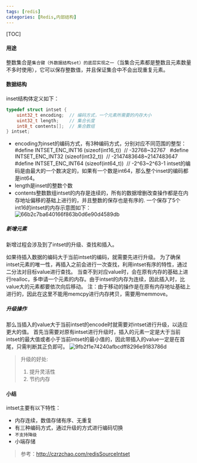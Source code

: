 ```yaml
---
tags: [redis]   
categories: [Redis,内部结构]
---
```


[TOC]

#### 用途
 整数集合是`集合键（外数据结构set）的底层实现之一`（当集合元素都是整数且元素数量不多时使用），它可以保存整数值，并且保证集合中不会出现重复元素。

#### 数据结构
inset结构体定义如下：
``` C
typedef struct intset {
    uint32_t encoding;  // 编码方式，一个元素所需要的内存大小
    uint32_t length;    // 集合长度
    int8_t contents[];  // 集合数组
} intset;
```
- encoding为inset的编码方式，有3种编码方式，分别对应不同范围的整型：
  #define INTSET_ENC_INT16 (sizeof(int16_t))  // -32768~32767
  #define INTSET_ENC_INT32 (sizeof(int32_t))  // -2147483648~2147483647
  #define INTSET_ENC_INT64 (sizeof(int64_t))  // -2^63~2^63-1
intset的编码是由最大的一个数决定的，如果有一个数是int64，那么整个inset的编码都是int64。
- length是inset的整数个数
- contents整数数组intset的内存是连续的，所有的数据增删改查操作都是在内存地址偏移的基础上进行的，并且整数的保存也是有序的.
一个保存了5个int16的intset的内存示意图如下：![66b2c7ba640166f863b0d6e90d4589db](Redis-整数集合(intset).resources/50600BB2-D30D-4F8A-9B2F-AC623958E8C5.png)

##### 新增元素
新增过程会涉及到了intset的升级、查找和插入。

如果待插入数据的编码大于当前intset的编码，就需要先进行升级。
为了确保intset元素的唯一性，再插入之前会进行一次查找，利用intset有序的特性，通过二分法对目标value进行查找。
当查不到对应value时，会在原有内存的基础上进行realloc，多申请一个元素的内存。由于intset的内存为连续，因此插入时，比value大的元素都要依次向后移动。
注：由于移动的操作是在原有内存地址基础上进行的，因此在这里不能用memcpy进行内存拷贝，需要用memmove。

##### 升级操作
那么当插入的value大于当前intset的encode时就需要对intset进行升级，以适应更大的值。
首先当需要对原有intset进行升级时，插入的元素一定是大于当前intset的最大值或者小于当前intset的最小值的，因此带插入的value一定是在首尾，只需判断其正负即可。
![9fb2f1e74240afbcdff8296e9183786d](Redis-整数集合(intset).resources/77C8B39D-B731-49CC-970C-AEB431A4C6E2.png)
> 升级的好处:
> 1. 提升灵活性
> 2. 节约内存

#### 小结
intset主要有以下特性：
- 内存连续，数值存储有序、无重复
- 有三种编码方式，通过升级的方式进行编码切换
- `不支持降级`
- 小端存储
 
 > 参考：http://czrzchao.com/redisSourceIntset
 

